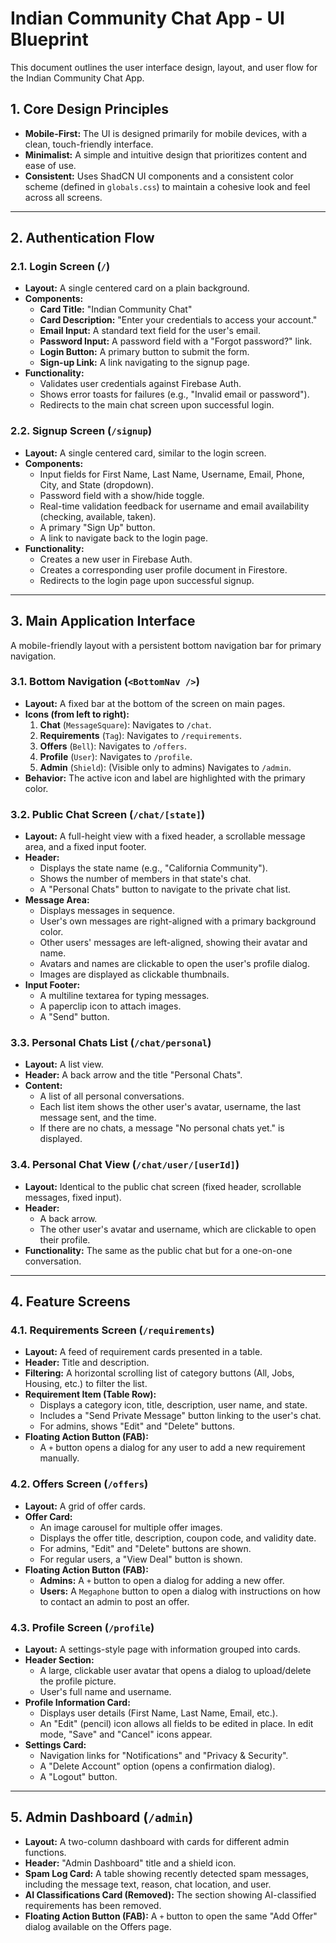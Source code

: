# Indian Community Chat App - UI Blueprint

This document outlines the user interface design, layout, and user flow for the Indian Community Chat App.

## 1. Core Design Principles

-   **Mobile-First:** The UI is designed primarily for mobile devices, with a clean, touch-friendly interface.
-   **Minimalist:** A simple and intuitive design that prioritizes content and ease of use.
-   **Consistent:** Uses ShadCN UI components and a consistent color scheme (defined in `globals.css`) to maintain a cohesive look and feel across all screens.

---

## 2. Authentication Flow

### 2.1. Login Screen (`/`)

-   **Layout:** A single centered card on a plain background.
-   **Components:**
    -   **Card Title:** "Indian Community Chat"
    -   **Card Description:** "Enter your credentials to access your account."
    -   **Email Input:** A standard text field for the user's email.
    -   **Password Input:** A password field with a "Forgot password?" link.
    -   **Login Button:** A primary button to submit the form.
    -   **Sign-up Link:** A link navigating to the signup page.
-   **Functionality:**
    -   Validates user credentials against Firebase Auth.
    -   Shows error toasts for failures (e.g., "Invalid email or password").
    -   Redirects to the main chat screen upon successful login.

### 2.2. Signup Screen (`/signup`)

-   **Layout:** A single centered card, similar to the login screen.
-   **Components:**
    -   Input fields for First Name, Last Name, Username, Email, Phone, City, and State (dropdown).
    -   Password field with a show/hide toggle.
    -   Real-time validation feedback for username and email availability (checking, available, taken).
    -   A primary "Sign Up" button.
    -   A link to navigate back to the login page.
-   **Functionality:**
    -   Creates a new user in Firebase Auth.
    -   Creates a corresponding user profile document in Firestore.
    -   Redirects to the login page upon successful signup.

---

## 3. Main Application Interface

A mobile-friendly layout with a persistent bottom navigation bar for primary navigation.

### 3.1. Bottom Navigation (`<BottomNav />`)

-   **Layout:** A fixed bar at the bottom of the screen on main pages.
-   **Icons (from left to right):**
    1.  **Chat** (`MessageSquare`): Navigates to `/chat`.
    2.  **Requirements** (`Tag`): Navigates to `/requirements`.
    3.  **Offers** (`Bell`): Navigates to `/offers`.
    4.  **Profile** (`User`): Navigates to `/profile`.
    5.  **Admin** (`Shield`): (Visible only to admins) Navigates to `/admin`.
-   **Behavior:** The active icon and label are highlighted with the primary color.

### 3.2. Public Chat Screen (`/chat/[state]`)

-   **Layout:** A full-height view with a fixed header, a scrollable message area, and a fixed input footer.
-   **Header:**
    -   Displays the state name (e.g., "California Community").
    -   Shows the number of members in that state's chat.
    -   A "Personal Chats" button to navigate to the private chat list.
-   **Message Area:**
    -   Displays messages in sequence.
    -   User's own messages are right-aligned with a primary background color.
    -   Other users' messages are left-aligned, showing their avatar and name.
    -   Avatars and names are clickable to open the user's profile dialog.
    -   Images are displayed as clickable thumbnails.
-   **Input Footer:**
    -   A multiline textarea for typing messages.
    -   A paperclip icon to attach images.
    -   A "Send" button.

### 3.3. Personal Chats List (`/chat/personal`)

-   **Layout:** A list view.
-   **Header:** A back arrow and the title "Personal Chats".
-   **Content:**
    -   A list of all personal conversations.
    -   Each list item shows the other user's avatar, username, the last message sent, and the time.
    -   If there are no chats, a message "No personal chats yet." is displayed.

### 3.4. Personal Chat View (`/chat/user/[userId]`)

-   **Layout:** Identical to the public chat screen (fixed header, scrollable messages, fixed input).
-   **Header:**
    -   A back arrow.
    -   The other user's avatar and username, which are clickable to open their profile.
-   **Functionality:** The same as the public chat but for a one-on-one conversation.

---

## 4. Feature Screens

### 4.1. Requirements Screen (`/requirements`)

-   **Layout:** A feed of requirement cards presented in a table.
-   **Header:** Title and description.
-   **Filtering:** A horizontal scrolling list of category buttons (All, Jobs, Housing, etc.) to filter the list.
-   **Requirement Item (Table Row):**
    -   Displays a category icon, title, description, user name, and state.
    -   Includes a "Send Private Message" button linking to the user's chat.
    -   For admins, shows "Edit" and "Delete" buttons.
-   **Floating Action Button (FAB):**
    - A `+` button opens a dialog for any user to add a new requirement manually.

### 4.2. Offers Screen (`/offers`)

-   **Layout:** A grid of offer cards.
-   **Offer Card:**
    -   An image carousel for multiple offer images.
    -   Displays the offer title, description, coupon code, and validity date.
    -   For admins, "Edit" and "Delete" buttons are shown.
    -   For regular users, a "View Deal" button is shown.
-   **Floating Action Button (FAB):**
    -   **Admins:** A `+` button to open a dialog for adding a new offer.
    -   **Users:** A `Megaphone` button to open a dialog with instructions on how to contact an admin to post an offer.

### 4.3. Profile Screen (`/profile`)

-   **Layout:** A settings-style page with information grouped into cards.
-   **Header Section:**
    -   A large, clickable user avatar that opens a dialog to upload/delete the profile picture.
    -   User's full name and username.
-   **Profile Information Card:**
    -   Displays user details (First Name, Last Name, Email, etc.).
    -   An "Edit" (pencil) icon allows all fields to be edited in place. In edit mode, "Save" and "Cancel" icons appear.
-   **Settings Card:**
    -   Navigation links for "Notifications" and "Privacy & Security".
    -   A "Delete Account" option (opens a confirmation dialog).
    -   A "Logout" button.

---

## 5. Admin Dashboard (`/admin`)

-   **Layout:** A two-column dashboard with cards for different admin functions.
-   **Header:** "Admin Dashboard" title and a shield icon.
-   **Spam Log Card:** A table showing recently detected spam messages, including the message text, reason, chat location, and user.
-   **AI Classifications Card (Removed):** The section showing AI-classified requirements has been removed.
-   **Floating Action Button (FAB):** A `+` button to open the same "Add Offer" dialog available on the Offers page.
